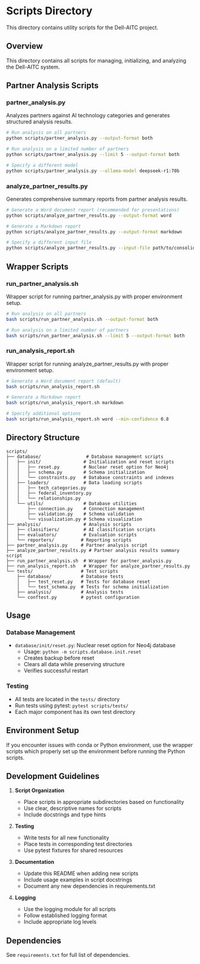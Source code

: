 # Scripts Directory

This directory contains utility scripts for the Dell-AITC project.

## Overview
This directory contains all scripts for managing, initializing, and analyzing the Dell-AITC system.

## Partner Analysis Scripts

### partner_analysis.py

Analyzes partners against AI technology categories and generates structured analysis results.

```bash
# Run analysis on all partners
python scripts/partner_analysis.py --output-format both

# Run analysis on a limited number of partners
python scripts/partner_analysis.py --limit 5 --output-format both

# Specify a different model
python scripts/partner_analysis.py --ollama-model deepseek-r1:70b
```

### analyze_partner_results.py

Generates comprehensive summary reports from partner analysis results.

```bash
# Generate a Word document report (recommended for presentations)
python scripts/analyze_partner_results.py --output-format word

# Generate a Markdown report
python scripts/analyze_partner_results.py --output-format markdown

# Specify a different input file
python scripts/analyze_partner_results.py --input-file path/to/consolidated.csv --output-format word
```

## Wrapper Scripts

### run_partner_analysis.sh

Wrapper script for running partner_analysis.py with proper environment setup.

```bash
# Run analysis on all partners
bash scripts/run_partner_analysis.sh --output-format both

# Run analysis on a limited number of partners
bash scripts/run_partner_analysis.sh --limit 5 --output-format both
```

### run_analysis_report.sh

Wrapper script for running analyze_partner_results.py with proper environment setup.

```bash
# Generate a Word document report (default)
bash scripts/run_analysis_report.sh

# Generate a Markdown report
bash scripts/run_analysis_report.sh markdown

# Specify additional options
bash scripts/run_analysis_report.sh word --min-confidence 0.8
```

## Directory Structure

```
scripts/
├── database/                 # Database management scripts
│   ├── init/                # Initialization and reset scripts
│   │   ├── reset.py         # Nuclear reset option for Neo4j
│   │   ├── schema.py        # Schema initialization
│   │   └── constraints.py   # Database constraints and indexes
│   ├── loaders/             # Data loading scripts
│   │   ├── tech_categories.py
│   │   ├── federal_inventory.py
│   │   └── relationships.py
│   └── utils/               # Database utilities
│       ├── connection.py    # Connection management
│       ├── validation.py    # Schema validation
│       └── visualization.py # Schema visualization
├── analysis/                # Analysis scripts
│   ├── classifiers/         # AI classification scripts
│   ├── evaluators/          # Evaluation scripts
│   └── reporters/          # Reporting scripts
├── partner_analysis.py     # Partner analysis script
├── analyze_partner_results.py # Partner analysis results summary script
├── run_partner_analysis.sh  # Wrapper for partner_analysis.py
├── run_analysis_report.sh   # Wrapper for analyze_partner_results.py
└── tests/                  # Test scripts
    ├── database/           # Database tests
    │   ├── test_reset.py   # Tests for database reset
    │   └── test_schema.py  # Tests for schema initialization
    ├── analysis/           # Analysis tests
    └── conftest.py         # pytest configuration
```

## Usage

### Database Management
- `database/init/reset.py`: Nuclear reset option for Neo4j database
  - Usage: `python -m scripts.database.init.reset`
  - Creates backup before reset
  - Clears all data while preserving structure
  - Verifies successful restart

### Testing
- All tests are located in the `tests/` directory
- Run tests using pytest: `pytest scripts/tests/`
- Each major component has its own test directory

## Environment Setup

If you encounter issues with conda or Python environment, use the wrapper scripts which properly set up the environment before running the Python scripts.

## Development Guidelines

1. **Script Organization**
   - Place scripts in appropriate subdirectories based on functionality
   - Use clear, descriptive names for scripts
   - Include docstrings and type hints

2. **Testing**
   - Write tests for all new functionality
   - Place tests in corresponding test directories
   - Use pytest fixtures for shared resources

3. **Documentation**
   - Update this README when adding new scripts
   - Include usage examples in script docstrings
   - Document any new dependencies in requirements.txt

4. **Logging**
   - Use the logging module for all scripts
   - Follow established logging format
   - Include appropriate log levels

## Dependencies
See `requirements.txt` for full list of dependencies. 